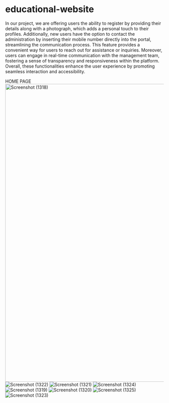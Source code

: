 # educational-website

In our project, we are offering users the ability to register by providing their details along with a photograph, which adds a personal touch to their profiles. Additionally, new users have the option to contact the administration by inserting their mobile number directly into the portal, streamlining the communication process. This feature provides a convenient way for users to reach out for assistance or inquiries. Moreover, users can engage in real-time communication with the management team, fostering a sense of transparency and responsiveness within the platform. Overall, these functionalities enhance the user experience by promoting seamless interaction and accessibility.

HOME PAGE
<img width="945" alt="Screenshot (1318)" src="https://github.com/Sonalprasad91022/educational-website/assets/116148553/c9953123-a190-4621-b59a-94805af0b08b">
![Screenshot (1322)](https://github.com/Sonalprasad91022/educational-website/assets/116148553/aa7a0d63-1f4a-4676-89b3-728adb5cd793)
![Screenshot (1321)](https://github.com/Sonalprasad91022/educational-website/assets/116148553/67c22268-a9ab-4d4c-a000-65259822bb41)
![Screenshot (1324)](https://github.com/Sonalprasad91022/educational-website/assets/116148553/9da84082-e8b1-41ce-bc39-f4dc6a8ef36b)
![Screenshot (1319)](https://github.com/Sonalprasad91022/educational-website/assets/116148553/3317f7e8-1f2e-40cf-b3fd-523e8738fe6e)
![Screenshot (1320)](https://github.com/Sonalprasad91022/educational-website/assets/116148553/3bf21d75-a1c3-469d-b3ac-d4a2cbbecabf)
![Screenshot (1325)](https://github.com/Sonalprasad91022/educational-website/assets/116148553/fd158025-40be-4978-b636-8318f9770384)
![Screenshot (1323)](https://github.com/Sonalprasad91022/educational-website/assets/116148553/5c7af298-61b8-4b3b-b4b4-c24757471efe)
